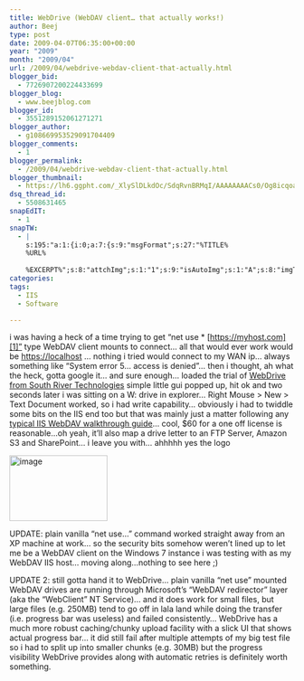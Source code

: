 ```yaml
---
title: WebDrive (WebDAV client… that actually works!)
author: Beej
type: post
date: 2009-04-07T06:35:00+00:00
year: "2009"
month: "2009/04"
url: /2009/04/webdrive-webdav-client-that-actually.html
blogger_bid:
  - 7726907200224433699
blogger_blog:
  - www.beejblog.com
blogger_id:
  - 3551289152061271271
blogger_author:
  - g108669953529091704409
blogger_comments:
  - 1
blogger_permalink:
  - /2009/04/webdrive-webdav-client-that-actually.html
blogger_thumbnail:
  - https://lh6.ggpht.com/_XlySlDLkdOc/SdqRvnBRMqI/AAAAAAAACs0/Og8icqoaIUc/image%5B22%5D.png?imgmax=800
dsq_thread_id:
  - 5508631465
snapEdIT:
  - 1
snapTW:
  - |
    s:195:"a:1:{i:0;a:7:{s:9:"msgFormat";s:27:"%TITLE%
    %URL%
    
    %EXCERPT%";s:8:"attchImg";s:1:"1";s:9:"isAutoImg";s:1:"A";s:8:"imgToUse";s:0:"";s:9:"isAutoURL";s:1:"A";s:8:"urlToUse";s:0:"";s:2:"do";i:0;}}";
categories:
tags:
  - IIS
  - Software

---
```

i was having a heck of a time trying to get “net use * [https://myhost.com][1]” type WebDAV client mounts to connect… all that would ever work would be [https://localhost][2] … nothing i tried would connect to my WAN ip… always something like “System error 5… access is denied”… then i thought, ah what the heck, gotta google it… and sure enough… loaded the trial of <a href="https://www.webdrive.com/products/webdrive/index.html" target="_blank">WebDrive from South River Technologies</a> simple little gui popped up, hit ok and two seconds later i was sitting on a W: drive in explorer… Right Mouse > New > Text Document worked, so i had write capability… obviously i had to twiddle some bits on the IIS end too but that was mainly just a matter following any <a href="https://learn.iis.net/page.aspx/350/installing-and-configuring-webdav-on-iis-70/" target="_blank">typical IIS WebDAV walkthrough guide</a>… cool, $60 for a one off license is reasonable…oh yeah, it’ll also map a drive letter to an FTP Server, Amazon S3 and SharePoint… i leave you with… ahhhhh yes the logo
  
[<img alt="image" border="0" src="https://lh6.ggpht.com/_XlySlDLkdOc/SdqRvnBRMqI/AAAAAAAACs0/Og8icqoaIUc/image%5B22%5D.png?imgmax=800" height="116" style="border-bottom-width: 0px; border-left-width: 0px; border-right-width: 0px; border-top-width: 0px; display: inline;" title="image" width="173" />][3]
  
UPDATE: plain vanilla “net use…” command worked straight away from an XP machine at work… so the security bits somehow weren’t lined up to let me be a WebDAV client on the Windows 7 instance i was testing with as my WebDAV IIS host… moving along…nothing to see here ;)
  
UPDATE 2: still gotta hand it to WebDrive… plain vanilla “net use” mounted WebDAV drives are running through Microsoft’s “WebDAV redirector” layer (aka the “WebClient” NT Service)… and it does work for small files, but large files (e.g. 250MB) tend to go off in lala land while doing the transfer (i.e. progress bar was useless) and failed consistently… WebDrive has a much more robust caching/chunky upload facility with a slick UI that shows actual progress bar… it did still fail after multiple attempts of my big test file so i had to split up into smaller chunks (e.g. 30MB) but the progress visibility WebDrive provides along with automatic retries is definitely worth something.

 [1]: https://myhost.com/
 [2]: https://localhost/
 [3]: https://www.webdrive.com/products/webdrive/index.html